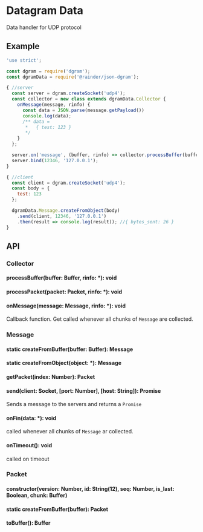 # Datagram Data

Data handler for UDP protocol

## Example

```js
'use strict';

const dgram = require('dgram');
const dgramData = require('@rainder/json-dgram');

{ //server
  const server = dgram.createSocket('udp4');
  const collector = new class extends dgramData.Collector {
    onMessage(message, rinfo) {
      const data = JSON.parse(message.getPayload())
      console.log(data);
      /** data =
       *   { test: 123 }
       */
    }
  };

  server.on('message', (buffer, rinfo) => collector.processBuffer(buffer, rinfo));
  server.bind(12346, '127.0.0.1');
}

{ //client
  const client = dgram.createSocket('udp4');
  const body = {
    test: 123
  };

  dgramData.Message.createFromObject(body)
    .send(client, 12346, '127.0.0.1')
    .then(result => console.log(result)); //{ bytes_sent: 26 }
}
```

## API

### Collector
#### processBuffer(buffer: Buffer, rinfo: *): void
#### processPacket(packet: Packet, rinfo: *): void
#### onMessage(message: Message, rinfo: *): void
Callback function. Get called whenever all chunks of `Message` are collected.

### Message
#### static createFromBuffer(buffer: Buffer): Message
#### static createFromObject(object: *): Message
#### getPacket(index: Number): Packet
#### send(client: Socket, [port: Number], [host: String]): Promise
Sends a message to the servers and returns a `Promise`

#### onFin(data: *): void
called whenever all chunks of `Message` ar collected.

#### onTimeout(): void
called on timeout

### Packet
#### constructor(version: Number, id: String(12), seq: Number, is_last: Boolean, chunk: Buffer)
#### static createFromBuffer(buffer): Packet
#### toBuffer(): Buffer
